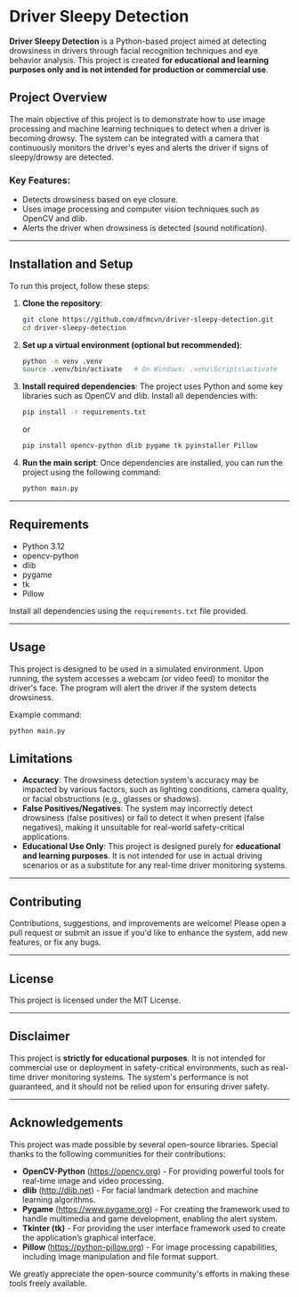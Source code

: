 # Driver Sleepy Detection

**Driver Sleepy Detection** is a Python-based project aimed at detecting drowsiness in drivers through facial recognition techniques and eye behavior analysis. This project is created **for educational and learning purposes only and is not intended for production or commercial use**.

## Project Overview

The main objective of this project is to demonstrate how to use image processing and machine learning techniques to detect when a driver is becoming drowsy. The system can be integrated with a camera that continuously monitors the driver's eyes and alerts the driver if signs of sleepy/drowsy are detected.

### Key Features:
- Detects drowsiness based on eye closure.
- Uses image processing and computer vision techniques such as OpenCV and dlib.
- Alerts the driver when drowsiness is detected (sound notification).

---

## Installation and Setup

To run this project, follow these steps:

1. **Clone the repository**:
    ```bash
    git clone https://github.com/dfmcvn/driver-sleepy-detection.git
    cd driver-sleepy-detection
    ```

2. **Set up a virtual environment (optional but recommended)**:
    ```bash
    python -m venv .venv
    source .venv/bin/activate   # On Windows: .venv\Scripts\activate
    ```

3. **Install required dependencies**:
    The project uses Python and some key libraries such as OpenCV and dlib. Install all dependencies with:
   ```bash
   pip install -r requirements.txt
   ```
    or
   ```bash
   pip install opencv-python dlib pygame tk pyinstaller Pillow
   ```

5. **Run the main script**:
    Once dependencies are installed, you can run the project using the following command:
    ```bash
    python main.py
    ```

---

## Requirements

- Python 3.12
- opencv-python
- dlib
- pygame
- tk
- Pillow

Install all dependencies using the `requirements.txt` file provided.

---

## Usage

This project is designed to be used in a simulated environment. Upon running, the system accesses a webcam (or video feed) to monitor the driver's face. The program will alert the driver if the system detects drowsiness.

Example command:
```bash
python main.py
```

## Limitations

- **Accuracy**: The drowsiness detection system's accuracy may be impacted by various factors, such as lighting conditions, camera quality, or facial obstructions (e.g., glasses or shadows).
- **False Positives/Negatives**: The system may incorrectly detect drowsiness (false positives) or fail to detect it when present (false negatives), making it unsuitable for real-world safety-critical applications.
- **Educational Use Only**: This project is designed purely for **educational and learning purposes**. It is not intended for use in actual driving scenarios or as a substitute for any real-time driver monitoring systems.

---

## Contributing

Contributions, suggestions, and improvements are welcome! Please open a pull request or submit an issue if you'd like to enhance the system, add new features, or fix any bugs.

---

## License

This project is licensed under the MIT License.

---

## Disclaimer

This project is **strictly for educational purposes**. It is not intended for commercial use or deployment in safety-critical environments, such as real-time driver monitoring systems. The system's performance is not guaranteed, and it should not be relied upon for ensuring driver safety.

---

## Acknowledgements

This project was made possible by several open-source libraries. Special thanks to the following communities for their contributions:

- **OpenCV-Python** (https://opencv.org) - For providing powerful tools for real-time image and video processing.
- **dlib** (http://dlib.net) - For facial landmark detection and machine learning algorithms.
- **Pygame** (https://www.pygame.org) - For creating the framework used to handle multimedia and game development, enabling the alert system.
- **Tkinter (tk)** - For providing the user interface framework used to create the application’s graphical interface.
- **Pillow** (https://python-pillow.org) - For image processing capabilities, including image manipulation and file format support.

We greatly appreciate the open-source community's efforts in making these tools freely available.

